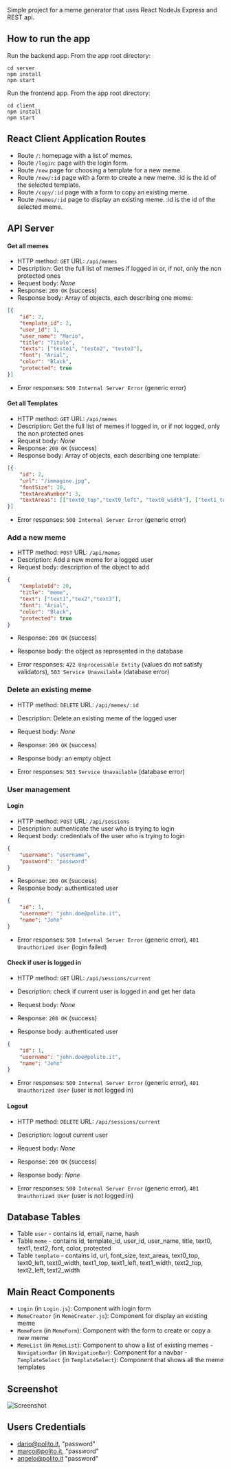 Simple project for a meme generator that uses React NodeJs Express and REST api.

## How to run the app

Run the backend app. From the app root directory:

```
cd server
npm install
npm start
```

Run the frontend app. From the app root directory:

```
cd client
npm install
npm start
```

## React Client Application Routes

- Route `/`: homepage with a list of memes.
- Route `/login`: page with the login form.
- Route `/new` page for choosing a template for a new meme.
- Route `/new/:id` page with a form to create a new meme. :id is the id of the selected template.
- Route `/copy/:id` page with a form to copy an existing meme.
- Route `/memes/:id` page to display an existing meme. :id is the id of the selected meme.

## API Server

#### Get all memes

- HTTP method: `GET` URL: `/api/memes`
- Description: Get the full list of memes if logged in or, if not, only the non protected ones
- Request body: _None_
- Response: `200 OK` (success)
- Response body: Array of objects, each describing one meme:

```JSON
[{
    "id": 2,
    "template_id": 2,
    "user_id": 1,
    "user_name": "Mario",
    "title": "Titolo",
    "texts": ["testo1", "testo2", "testo3"],
    "font": "Arial",
    "color": "Black",
    "protected": true
}]
```

- Error responses: `500 Internal Server Error` (generic error)

#### Get all Templates

- HTTP method: `GET` URL: `/api/memes`
- Description: Get the full list of memes if logged in, or if not logged, only the non protected ones
- Request body: _None_
- Response: `200 OK` (success)
- Response body: Array of objects, each describing one template:

```JSON
[{
    "id": 2,
    "url": "/immagine.jpg",
    "fontSize": 10,
    "textAreaNumber": 3,
    "textAreas": [["text0_top","text0_left", "text0_width"], ["text1_top", "text1_left", "text1_width"], ["text2_top", "text2_left", "text2_width"]]
}]
```

- Error responses: `500 Internal Server Error` (generic error)

### Add a new meme

- HTTP method: `POST` URL: `/api/memes`
- Description: Add a new meme for a logged user
- Request body: description of the object to add

```JSON
{
    "templateId": 20,
    "title": "meme",
    "text": ["text1","tex2","text3"],
    "font": "Arial",
    "color": "Black",
    "protected": true
}
```

- Response: `200 OK` (success)
- Response body: the object as represented in the database

- Error responses: `422 Unprocessable Entity` (values do not satisfy validators), `503 Service Unavailable` (database error)

### Delete an existing meme

- HTTP method: `DELETE` URL: `/api/memes/:id`
- Description: Delete an existing meme of the logged user
- Request body: _None_

- Response: `200 OK` (success)
- Response body: an empty object

- Error responses: `503 Service Unavailable` (database error)

### User management

#### Login

- HTTP method: `POST` URL: `/api/sessions`
- Description: authenticate the user who is trying to login
- Request body: credentials of the user who is trying to login

```JSON
{
    "username": "username",
    "password": "password"
}
```

- Response: `200 OK` (success)
- Response body: authenticated user

```JSON
{
    "id": 1,
    "username": "john.doe@polito.it",
    "name": "John"
}
```

- Error responses: `500 Internal Server Error` (generic error), `401 Unauthorized User` (login failed)

#### Check if user is logged in

- HTTP method: `GET` URL: `/api/sessions/current`
- Description: check if current user is logged in and get her data
- Request body: _None_
- Response: `200 OK` (success)

- Response body: authenticated user

```JSON
{
    "id": 1,
    "username": "john.doe@polito.it",
    "name": "John"
}
```

- Error responses: `500 Internal Server Error` (generic error), `401 Unauthorized User` (user is not logged in)

#### Logout

- HTTP method: `DELETE` URL: `/api/sessions/current`
- Description: logout current user
- Request body: _None_
- Response: `200 OK` (success)

- Response body: _None_

- Error responses: `500 Internal Server Error` (generic error), `401 Unauthorized User` (user is not logged in)

## Database Tables

- Table `user` - contains id, email, name, hash
- Table `meme` - contains id, template_id, user_id, user_name, title, text0, text1, text2, font, color, protected
- Table `template` - contains id, url, font_size, text_areas, text0_top, text0_left, text0_width, text1_top, text1_left, text1_width, text2_top, text2_left, text2_width

## Main React Components

- `Login` (in `Login.js`): Component with login form
- `MemeCreator` (in `MemeCreator.js`): Component for display an existing meme
- `MemeForm` (in `MemeForm`): Component with the form to create or copy a new meme
- `MemeList` (in `MemeList`): Component to show a list of existing memes -`NavigationBar` (in `NavigationBar`): Component for a navbar -`TemplateSelect` (in `TemplateSelect`): Component that shows all the meme templates

## Screenshot

![Screenshot](./img/screenshot.png)

## Users Credentials

- dario@polito.it, "password"
- marco@polito.it, "password"
- angelo@polito.it "password"
